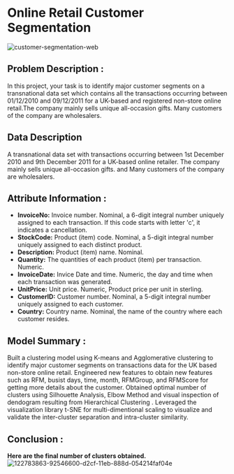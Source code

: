 # Online Retail Customer Segmentation
![customer-segmentation-web](https://user-images.githubusercontent.com/60965420/205491683-19739c7a-68a8-4fc4-a2ff-30f98b56e1d0.jpg)
## Problem Description :
In this project, your task is to identify major customer segments on a transnational data set which contains all the transactions occurring between 01/12/2010 and 09/12/2011 for a UK-based and registered non-store online retail.The company mainly sells unique all-occasion gifts. Many customers of the company are wholesalers.
## Data Description
A transnational data set with transactions occurring between 1st December 2010 and 9th December 2011 for a UK-based online retailer. The company mainly sells unique all-occasion gifts. and Many customers of the company are wholesalers.
## Attribute Information :
* **InvoiceNo:** Invoice number. Nominal, a 6-digit integral number uniquely assigned to each transaction. If this code starts with letter 'c', it indicates a cancellation.
* **StockCode:** Product (item) code. Nominal, a 5-digit integral number uniquely assigned to each distinct product. 
* **Description:** Product (item) name. Nominal. 
* **Quantity:** The quantities of each product (item) per transaction. Numeric. 
* **InvoiceDate:** Invice Date and time. Numeric, the day and time when each transaction was generated. 
* **UnitPrice:** Unit price. Numeric, Product price per unit in sterling. 
* **CustomerID:** Customer number. Nominal, a 5-digit integral number uniquely assigned to each customer. 
* **Country:** Country name. Nominal, the name of the country where each customer resides.
## Model Summary :
Built a clustering model using K-means and Agglomerative clustering to identify major customer segments on transactions data for the UK based non-store online retail. Engineered new features to obtain new features such as RFM, busist days, time, month, RFMGroup, and RFMScore for getting more details about the customer. Obtained optimal number of clusters using Silhouette Analysis, Elbow Method and visual inspection of dendogram resulting from Hierarchical Clustering . Leveraged the visualization library t-SNE for multi-dimentional scaling to visualize and validate the inter-cluster separation and intra-cluster similarity.
## Conclusion :
**Here are the final number of clusters obtained.**
![122783863-92546600-d2cf-11eb-888d-054214faf04e](https://user-images.githubusercontent.com/60965420/205822941-2be0c323-efed-4f88-bfd1-4a0385faed04.png)

